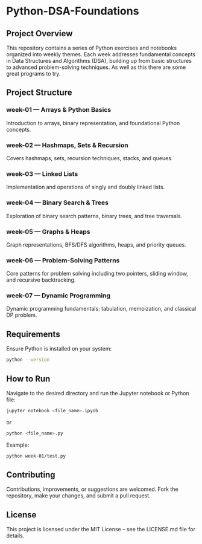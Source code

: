 # Python-DSA-Foundations

## Project Overview

This repository contains a series of Python exercises and notebooks organized into weekly themes. Each week addresses fundamental concepts in Data Structures and Algorithms (DSA), building up from basic structures to advanced problem-solving techniques. As well as this there are some great programs to try.

## Project Structure

### week-01 — Arrays & Python Basics
Introduction to arrays, binary representation, and foundational Python concepts.

### week-02 — Hashmaps, Sets & Recursion
Covers hashmaps, sets, recursion techniques, stacks, and queues.

### week-03 — Linked Lists
Implementation and operations of singly and doubly linked lists.

### week-04 — Binary Search & Trees
Exploration of binary search patterns, binary trees, and tree traversals.

### week-05 — Graphs & Heaps
Graph representations, BFS/DFS algorithms, heaps, and priority queues.

### week-06 — Problem-Solving Patterns
Core patterns for problem solving including two pointers, sliding window, and recursive backtracking.

### week-07 — Dynamic Programming
Dynamic programming fundamentals: tabulation, memoization, and classical DP problem.

## Requirements

Ensure Python is installed on your system:

```bash
python --version
```

## How to Run

Navigate to the desired directory and run the Jupyter notebook or Python file:

```bash
jupyter notebook <file_name>.ipynb
```

or

```bash
python <file_name>.py
```

Example:

```bash
python week-01/test.py
```

## Contributing

Contributions, improvements, or suggestions are welcomed. Fork the repository, make your changes, and submit a pull request.

## License

This project is licensed under the MIT License – see the LICENSE.md file for details.
